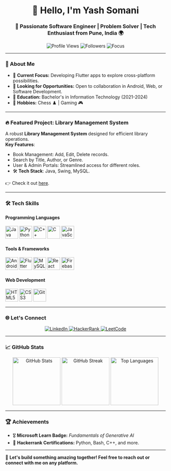<!-- README.md -->
<h1 align="center">👋 Hello, I'm Yash Somani</h1>
<h3 align="center">
    🚀 Passionate Software Engineer | Problem Solver | Tech Enthusiast from Pune, India 🌍
</h3>

<p align="center">
    <img src="https://komarev.com/ghpvc/?username=yhsomani&label=Profile%20views&color=brightgreen&style=flat" alt="Profile Views" />
    <img src="https://img.shields.io/github/followers/yhsomani?label=Followers" alt="Followers" />
    <img src="https://img.shields.io/badge/Focus-Software%20Development-blue" alt="Focus" />
</p>

---

### 🌟 About Me  
- 🎯 **Current Focus:** Developing Flutter apps to explore cross-platform possibilities.  
- 💼 **Looking for Opportunities:** Open to collaboration in Android, Web, or Software Development.  
- 📜 **Education:** Bachelor's in Information Technology (2021-2024)  
- 🧩 **Hobbies:** Chess ♟️ | Gaming 🎮  

---

### 🔥 Featured Project: **Library Management System**  
A robust **Library Management System** designed for efficient library operations.  
**Key Features**:
- Book Management: Add, Edit, Delete records.  
- Search by Title, Author, or Genre.  
- User & Admin Portals: Streamlined access for different roles.  
- 🛠 **Tech Stack**: Java, Swing, MySQL.  

👉 Check it out [here](https://github.com/yhsomani/library-management-system).

---

### 🛠️ Tech Skills  

#### Programming Languages  
<div>
    <img src="https://cdn.jsdelivr.net/gh/devicons/devicon/icons/java/java-original.svg" height="40" alt="Java" />
    <img src="https://cdn.jsdelivr.net/gh/devicons/devicon/icons/python/python-original.svg" height="40" alt="Python" />
    <img src="https://cdn.jsdelivr.net/gh/devicons/devicon/icons/cplusplus/cplusplus-original.svg" height="40" alt="C++" />
    <img src="https://cdn.jsdelivr.net/gh/devicons/devicon/icons/c/c-original.svg" height="40" alt="C" />
    <img src="https://cdn.jsdelivr.net/gh/devicons/devicon/icons/javascript/javascript-original.svg" height="40" alt="JavaScript" />
</div>  

#### Tools & Frameworks  
<div>
    <img src="https://cdn.jsdelivr.net/gh/devicons/devicon/icons/android/android-original.svg" height="40" alt="Android" />
    <img src="https://cdn.jsdelivr.net/gh/devicons/devicon/icons/flutter/flutter-original.svg" height="40" alt="Flutter" />
    <img src="https://cdn.jsdelivr.net/gh/devicons/devicon/icons/mysql/mysql-original.svg" height="40" alt="MySQL" />
    <img src="https://cdn.jsdelivr.net/gh/devicons/devicon/icons/react/react-original.svg" height="40" alt="React" />
    <img src="https://www.vectorlogo.zone/logos/firebase/firebase-icon.svg" height="40" alt="Firebase" />
</div>

#### Web Development  
<div>
    <img src="https://cdn.jsdelivr.net/gh/devicons/devicon/icons/html5/html5-original.svg" height="40" alt="HTML5" />
    <img src="https://cdn.jsdelivr.net/gh/devicons/devicon/icons/css3/css3-original.svg" height="40" alt="CSS3" />
    <img src="https://cdn.jsdelivr.net/gh/devicons/devicon/icons/git/git-original.svg" height="40" alt="Git" />
</div>

---

### 🌐 Let's Connect  
<p align="center">
    <a href="https://linkedin.com/in/somaniyash" target="_blank">
        <img src="https://img.icons8.com/ios-filled/50/000000/linkedin.png" alt="LinkedIn" />
    </a>
    <a href="https://www.hackerrank.com/ysomani07" target="_blank">
        <img src="https://img.icons8.com/external-tal-revivo-bold-tal-revivo/50/000000/external-hackerrank-is-a-technology-company-that-focuses-on-competitive-programming-logo-bold-tal-revivo.png" alt="HackerRank" />
    </a>
    <a href="https://www.leetcode.com/yashsomani_dev" target="_blank">
        <img src="https://img.icons8.com/external-tal-revivo-tritone-tal-revivo/50/000000/external-level-up-your-coding-skills-and-quickly-land-a-job-logo-tritone-tal-revivo.png" alt="LeetCode" />
    </a>
</p>

---

### 📈 GitHub Stats  
<p align="center">
    <img src="https://github-readme-stats.vercel.app/api?username=yhsomani&show_icons=true&theme=radical" height="150" alt="GitHub Stats" />
    <img src="https://github-readme-streak-stats.herokuapp.com/?user=yhsomani&theme=radical" height="150" alt="GitHub Streak" />
    <img src="https://github-readme-stats.vercel.app/api/top-langs/?username=yhsomani&layout=compact&theme=radical" height="150" alt="Top Languages" />
</p>

---

### 🏆 Achievements  
- 🎖️ **Microsoft Learn Badge:** *Fundamentals of Generative AI*  
- 🥇 **Hackerrank Certifications:** Python, Bash, C++, and more.  

---

🎯 **Let's build something amazing together! Feel free to reach out or connect with me on any platform.**
